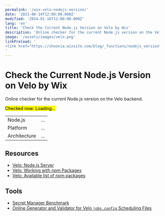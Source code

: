 ```yaml
---
permalink: '/wix-velo-nodejs-version/'
date: '2021-06-14T12:00:00.000Z'
modified: '2024-01-16T12:00:00.000Z'
lang: 'en'
title: 'Check the Current Node.js Version on Velo by Wix'
description: 'Online checker for the current Node.js version on the Velo backend'
image: '/assets/images/velo.png'
linkPreload: '
<link href="https://shoonia.wixsite.com/blog/_functions/nodejs_version" rel="preload" as="fetch" crossorigin="anonymous">
'
---
```


# Check the Current Node.js Version on Velo by Wix

Online checker for the current Node.js version on the Velo backend.

<mark>Checked now: <span id="ts">Loading...</span></mark>
<output id="error" style="color:red">&nbsp;</output>

<table>
  <tbody>
    <tr>
      <td>Node.js</td>
      <td id="version">...</td>
    </tr>
    <tr>
      <td>Platform</td>
      <td id="platform">...</td>
    </tr>
    <tr>
      <td>Architecture</td>
      <td id="arch">...</td>
    </tr>
  </tbody>
</table>

## Resources

- [Velo: Node.js Server](https://www.wix.com/velo/feature/node.js-server)
- [Velo: Working with npm Packages](https://dev.wix.com/docs/develop-websites/articles/coding-with-velo/packages/work-with-npm-packages-in-the-editor)
- [Velo: Available list of npm packages](https://www.wix.com/velo/npm-modules)

## Tools

- [Secret Manager Benchmark](/secret-manager-benchmark/)
- [Online Generator and Validator for Velo `jobs.config` Scheduling Files](https://shoonia.github.io/jobs.config/)

<script>
{
  const h = (selector, props) => {
    return Object.assign(document.querySelector(selector), props);
  };

  fetch('https://shoonia.wixsite.com/blog/_functions/nodejs_version')
    .then((response) => {
      if (response.ok) {
        return response.json();
      }

      return Promise.reject(response.statusText);
    })
    .then((data) => {
      const date = new Date(data.ts);

      h('#ts', {
        title: date.toLocaleString([], {
          weekday: 'long',
          year: 'numeric',
          month: 'long',
          day: 'numeric',
        }),
        textContent: date.toLocaleString([], {
          year: 'numeric',
          month: 'numeric',
          day: 'numeric',
        }),
      });

      h('#version', { textContent: data.version });
      h('#arch', { textContent: data.arch });
      h('#platform', { textContent: data.platform });
    })
    .catch((error) => {
      h('#error', { textContent: String(error) });
    });
}
</script>
